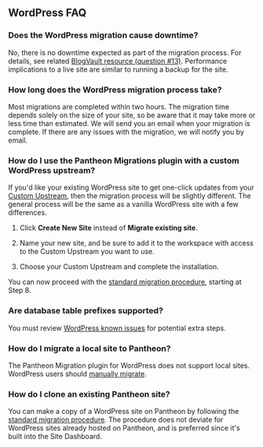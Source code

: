 ## WordPress FAQ

### Does the WordPress migration cause downtime?

No, there is no downtime expected as part of the migration process. For details, see related [BlogVault resource (question #13)](https://blogvault.net/migration-using-blogvault-faq/). Performance implications to a live site are similar to running a backup for the site.

### How long does the WordPress migration process take?

Most migrations are completed within two hours. The migration time depends solely on the size of your site, so be aware that it may take more or less time than estimated. We will send you an email when your migration is complete. If there are any issues with the migration, we will notify you by email.

### How do I use the Pantheon Migrations plugin with a custom WordPress upstream?

If you'd like your existing WordPress site to get one-click updates from your [Custom Upstream](/guides/custom-upstream), then the migration process will be slightly different. The general process will be the same as a vanilla WordPress site with a few differences.

1. Click **Create New Site** instead of **Migrate existing site**.

1. Name your new site, and be sure to add it to the workspace with access to the Custom Upstream you want to use.

1. Choose your Custom Upstream and complete the installation.

You can now proceed with the [standard migration procedure](migrate), starting at Step 8.

### Are database table prefixes supported?

You must review [WordPress known issues](/wordpress-known-issues/#table-prefixes) for potential extra steps.

### How do I migrate a local site to Pantheon?

The Pantheon Migration plugin for WordPress does not support local sites. WordPress users should [manually migrate](/migrate-manual).

### How do I clone an existing Pantheon site?

You can make a copy of a WordPress site on Pantheon by following the [standard migration procedure](migrate). The procedure does not deviate for WordPress sites already hosted on Pantheon, and is preferred since it's built into the Site Dashboard.
